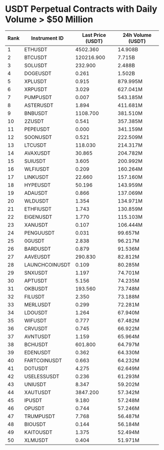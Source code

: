# USDT Perpetual Contracts with Daily Volume > $50 Million

| Rank | Instrument ID | Last Price (USDT) | 24h Volume (USDT) |
|------|---------------|-------------------|-------------------|
| 1 | ETHUSDT | 4502.360 | 14.908B |
| 2 | BTCUSDT | 120216.900 | 7.715B |
| 3 | SOLUSDT | 232.900 | 2.488B |
| 4 | DOGEUSDT | 0.261 | 1.502B |
| 5 | XPLUSDT | 0.915 | 879.995M |
| 6 | XRPUSDT | 3.029 | 627.041M |
| 7 | PUMPUSDT | 0.007 | 543.185M |
| 8 | ASTERUSDT | 1.894 | 411.681M |
| 9 | BNBUSDT | 1108.700 | 381.510M |
| 10 | 2ZUSDT | 0.541 | 357.385M |
| 11 | PEPEUSDT | 0.000 | 341.159M |
| 12 | SOONUSDT | 0.521 | 222.509M |
| 13 | LTCUSDT | 118.030 | 214.317M |
| 14 | AVAXUSDT | 30.865 | 204.782M |
| 15 | SUIUSDT | 3.605 | 200.992M |
| 16 | WLFIUSDT | 0.209 | 160.264M |
| 17 | LINKUSDT | 22.660 | 157.160M |
| 18 | HYPEUSDT | 50.196 | 143.959M |
| 19 | ADAUSDT | 0.866 | 137.069M |
| 20 | WLDUSDT | 1.354 | 134.971M |
| 21 | ETHFIUSDT | 1.743 | 130.859M |
| 22 | EIGENUSDT | 1.770 | 115.103M |
| 23 | XANUSDT | 0.107 | 106.444M |
| 24 | PENGUUSDT | 0.031 | 99.657M |
| 25 | 0GUSDT | 2.838 | 96.217M |
| 26 | BARDUSDT | 0.879 | 91.536M |
| 27 | AAVEUSDT | 290.830 | 82.812M |
| 28 | LAUNCHCOINUSDT | 0.109 | 80.285M |
| 29 | SNXUSDT | 1.197 | 74.701M |
| 30 | APTUSDT | 5.156 | 74.235M |
| 31 | OKBUSDT | 193.560 | 73.748M |
| 32 | FILUSDT | 2.350 | 73.188M |
| 33 | MERLUSDT | 0.299 | 72.281M |
| 34 | LDOUSDT | 1.264 | 67.940M |
| 35 | WIFUSDT | 0.777 | 67.482M |
| 36 | CRVUSDT | 0.745 | 66.922M |
| 37 | AVNTUSDT | 1.159 | 65.964M |
| 38 | BCHUSDT | 601.800 | 64.797M |
| 39 | EDENUSDT | 0.362 | 64.330M |
| 40 | FARTCOINUSDT | 0.663 | 64.232M |
| 41 | DOTUSDT | 4.275 | 62.649M |
| 42 | USELESSUSDT | 0.236 | 61.293M |
| 43 | UNIUSDT | 8.347 | 59.202M |
| 44 | XAUTUSDT | 3847.200 | 57.342M |
| 45 | IPUSDT | 9.180 | 57.248M |
| 46 | OPUSDT | 0.744 | 57.246M |
| 47 | TRUMPUSDT | 7.768 | 56.487M |
| 48 | BIOUSDT | 0.144 | 56.184M |
| 49 | KAITOUSDT | 1.375 | 52.494M |
| 50 | XLMUSDT | 0.404 | 51.971M |
